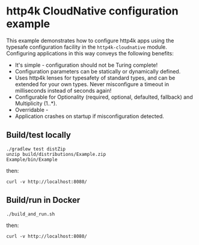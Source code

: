 # http4k CloudNative configuration example
This example demonstrates how to configure http4k apps using the typesafe configuration facility in the `http4k-cloudnative` module. Configuring applications in this way conveys the following benefits:

- It's simple - configuration should not be Turing complete!
- Configuration parameters can be statically or dynamically defined.
- Uses http4k lenses for typesafety of standard types, and can be extended for your own types. Never misconfigure a timeout in milliseconds instead of seconds again!
- Configurable for Optionality (required, optional, defaulted, fallback) and Multiplicity (1..*).
- Overridable - 
- Application crashes on startup if misconfiguration detected.

## Build/test locally

```shell script
./gradlew test distZip
unzip build/distributions/Example.zip
Example/bin/Example
```

then:
```shell script
curl -v http://localhost:8080/
```

## Build/run in Docker

```shell script
./build_and_run.sh
```

then:
```shell script
curl -v http://localhost:8080/
```
